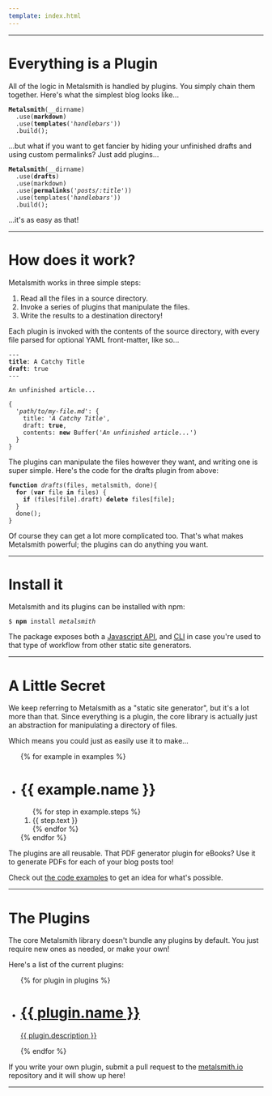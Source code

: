 ```yaml
---
template: index.html
---
```



---


# Everything is a Plugin

All of the logic in Metalsmith is handled by plugins. You simply chain them together. Here's what the simplest blog looks like...

<pre><code><b>Metalsmith</b>(__dirname)
  .use(<b>markdown</b>)
  .use(<b>templates</b>(<i>'handlebars'</i>))
  .build();
</code></pre>

...but what if you want to get fancier by hiding your unfinished drafts and using custom permalinks? Just add plugins...

<pre><code><b>Metalsmith</b>(__dirname)
  .use(<b>drafts</b>)
  .use(markdown)
  .use(<b>permalinks</b>(<i>'posts/:title'</i>))
  .use(templates(<i>'handlebars'</i>))
  .build();
</code></pre>

...it's as easy as that!


---


# How does it work?

Metalsmith works in three simple steps:

  1. Read all the files in a source directory.
  2. Invoke a series of plugins that manipulate the files.
  3. Write the results to a destination directory!

Each plugin is invoked with the contents of the source directory, with every file parsed for optional YAML front-matter, like so...

<pre><code>---
<b>title</b>: A Catchy Title
<b>draft</b>: true
---

An unfinished article...
</code></pre>

<pre><code>{
  <i>'path/to/my-file.md'</i>: {
    title: <i>'A Catchy Title'</i>,
    draft: <b>true</b>,
    contents: <b>new</b> Buffer(<i>'An unfinished article...'</i>)
  }
}
</code></pre>

The plugins can manipulate the files however they want, and writing one is super simple. Here's the code for the drafts plugin from above:

<pre><code><b>function</b> <i>drafts</i>(files, metalsmith, done){
  <b>for</b> (<b>var</b> file <b>in</b> files) {
    <b>if</b> (files[file].draft) <b>delete</b> files[file];
  }
  done();
}
</code></pre>

Of course they can get a lot more complicated too. That's what makes Metalsmith powerful; the plugins can do anything you want.


---


# Install it

Metalsmith and its plugins can be installed with npm:

<pre><code>$ <b>npm</b> install <i>metalsmith</i></code></pre>

The package exposes both a [Javascript API](https://github.com/segmentio/metalsmith#api), and [CLI](https://github.com/segmentio/metalsmith#cli) in case you're used to that type of workflow from other static site generators.


---


# A Little Secret

We keep referring to Metalsmith as a "static site generator", but it's a lot more than that. Since everything is a plugin, the core library is actually just an abstraction for manipulating a directory of files.

Which means you could just as easily use it to make...

<ul class="Example-list">
{% for example in examples %}
  <li class="Example">
    <h1 class="Example-title">{{ example.name }}</h1>
    <ol class="Example-step-list">
    {% for step in example.steps %}
      <li class="Example-step ss-{{ step.icon }}">{{ step.text }}</li>
    {% endfor %}
    </ol>
  </li>
{% endfor %}
</ul>

The plugins are all reusable. That PDF generator plugin for eBooks? Use it to generate PDFs for each of your blog posts too!

Check out [the code examples](https://github.com/segmentio/metalsmith/tree/master/examples) to get an idea for what's possible.


---


# The Plugins
The core Metalsmith library doesn't bundle any plugins by default. You just require new ones as needed, or make your own! 

Here's a list of the current plugins:

<ul class="Plugin-list">
{% for plugin in plugins %}
  <li class="Plugin">
    <a class="Plugin-link" href="{{ plugin.repository }}">
      <h1 class="Plugin-title">{{ plugin.name }}<i class="Plugin-icon ss-{{ plugin.icon }}"></i></h1>
      <i class="Plugin-arrow ss-right"></i>
      <p class="Plugin-description">{{ plugin.description }}</p>
    </a>
  </li>
{% endfor %}
</ul>

If you write your own plugin, submit a pull request to the [metalsmith.io](https://github.com/segmentio/metalsmith.io/tree/master/src/plugins.json) repository and it will show up here!


---